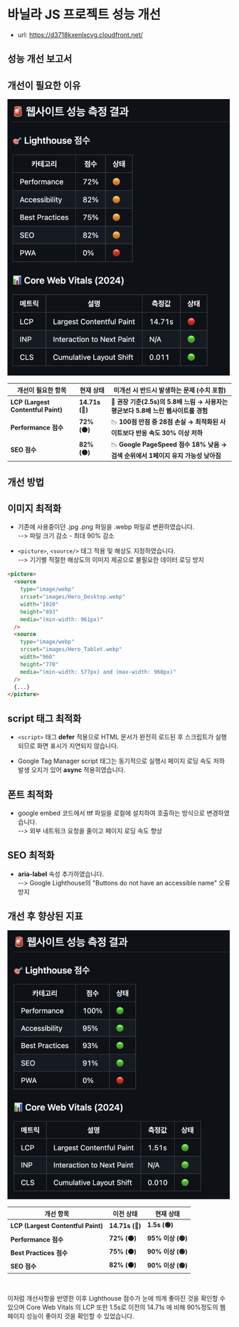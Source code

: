 # 바닐라 JS 프로젝트 성능 개선

- url: https://d3718kxenlxcvg.cloudfront.net/

## 성능 개선 보고서

## 개선이 필요한 이유

<img src="image.png" width="500"/>

| 개선이 필요한 항목                 | 현재 상태       | 미개선 시 반드시 발생하는 문제 (수치 포함)                                         |
| ---------------------------------- | --------------- | ---------------------------------------------------------------------------------- |
| **LCP (Largest Contentful Paint)** | **14.71s (🔴)** | 🚨 **권장 기준(2.5s)의 5.8배 느림 → 사용자는 평균보다 5.8배 느린 웹사이트를 경험** |
| **Performance 점수**               | **72% (🟠)**    | 📉 **100점 만점 중 28점 손실 → 최적화된 사이트보다 반응 속도 30% 이상 저하**       |
| **SEO 점수**                       | **82% (🟠)**    | 📉 **Google PageSpeed 점수 18% 낮음 → 검색 순위에서 1페이지 유지 가능성 낮아짐**   |

## 개선 방법

## 이미지 최적화

- 기존에 사용중이던 .jpg .png 파일을 .webp 파일로 변환하였습니다. <br/>--> 파일 크기 감소 - 최대 90% 감소

- `<picture>`, `<source/>` 태그 적용 및 해상도 지정하였습니다.
  <br/> --> 기기별 적절한 해상도의 이미지 제공으로 불필요한 데이터 로딩 방지

```html
<picture>
  <source
    type="image/webp"
    srcset="images/Hero_Desktop.webp"
    width="1920"
    height="893"
    media="(min-width: 961px)"
  />
  <source
    type="image/webp"
    srcset="images/Hero_Tablet.webp"
    width="960"
    height="770"
    media="(min-width: 577px) and (max-width: 960px)"
  />
  {...}
</picture>
```

## script 태그 최적화

- `<script>` 태그 **defer** 적용으로 HTML 문서가 완전히 로드된 후 스크립트가 실행되므로 화면 표시가 지연되지 않습니다.

- Google Tag Manager script 태그는 동기적으로 실행시 페이지 로딩 속도 저하 발생 오지가 있어 **async** 적용히였습니다.

## 폰트 최적화

- google embed 코드에서 ttf 파일을 로컬에 설치하여 호출하는 방식으로 변경하였습니다. <br/>
  --> 외부 네트워크 요청을 줄이고 페이지 로딩 속도 향상

## SEO 최적화

- **aria-label** 속성 추가하였습니다. <br/>
  --> Google Lighthouse의 "Buttons do not have an accessible name" 오류 방지

## 개선 후 향상된 지표

<img src="image-1.png" width="500"/>

| 개선 항목                          | 이전 상태       | 현재 상태         |
| ---------------------------------- | --------------- | ----------------- |
| **LCP (Largest Contentful Paint)** | **14.71s (🔴)** | **1.5s (🟢)**     |
| **Performance 점수**               | **72% (🟠)**    | **95% 이상 (🟢)** |
| **Best Practices 점수**            | **75% (🟠)**    | **90% 이상 (🟢)** |
| **SEO 점수**                       | **82% (🟠)**    | **90% 이상 (🟢)** |

<br/>

이처럼 개선사항을 반영한 이후 Lighthouse 점수가 눈에 띄게 좋아진 것을 확인할 수 있으며 Core Web Vitals 의 LCP 또한 1.5s로 이전의 14.71s 에 비해 90%정도의 웹 페이지 성능이 좋아지 것을 확인할 수 있었습니다.
